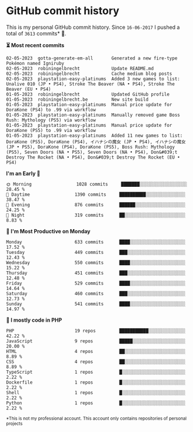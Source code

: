 # GitHub commit history
This is my personal GitHub commit history. Since <!--START_SECTION:first-commit-date-->`16-06-2017`<!--END_SECTION:first-commit-date--> I pushed a total of <!--START_SECTION:total-commit-count-->`3613`<!--END_SECTION:total-commit-count--> commits* 🎉.

<!--START_SECTION:most-recent-commits-->
**⏳ Most recent commits**
                                        
```text
02-05-2023  gotta-generate-em-all       Generated a new fire-type Pokémon named Igniruby
02-05-2023  robiningelbrecht            Update README.md
02-05-2023  robiningelbrecht            Cache medium blog posts
02-05-2023  playstation-easy-platinums  Added 3 new games to list: Unalive 010 (JP • PS4), Stroke The Beaver (NA • PS4), Stroke The Beaver (EU • PS4)
01-05-2023  robiningelbrecht            Updated GitHub profile
01-05-2023  robiningelbrecht.be         New site build
01-05-2023  playstation-easy-platinums  Manual price update for DoraKone (PS4) to .99 via workflow
01-05-2023  playstation-easy-platinums  Manually removed game Boss Rush: Mythology (PS5) via workflow
01-05-2023  playstation-easy-platinums  Manual price update for DoraKone (PS5) to .99 via workflow
01-05-2023  playstation-easy-platinums  Added 11 new games to list: DoraKone (PS5), DoraKone (PS4), イハナシの魔女 (JP • PS4), イハナシの魔女 (JP • PS5), DoraKone (PS4), DoraKone (PS5), Boss Rush: Mythology (PS5), Seven Doors (NA • PS5), Seven Doors (NA • PS4), Don&#039;t Destroy The Rocket (NA • PS4), Don&#039;t Destroy The Rocket (EU • PS4)
```
<!--END_SECTION:most-recent-commits-->  

<!--START_SECTION:commits-per-day-time-->
**I&#039;m an Early 🐤**

```text
🌞 Morning                 1028 commits     ███████░░░░░░░░░░░░░░░░░░   28.45 %
🌆 Daytime                 1390 commits     ██████████░░░░░░░░░░░░░░░   38.47 %
🌃 Evening                 876 commits      ██████░░░░░░░░░░░░░░░░░░░   24.25 %
🌙 Night                   319 commits      ██░░░░░░░░░░░░░░░░░░░░░░░   8.83 %
```
<!--END_SECTION:commits-per-day-time-->  

<!--START_SECTION:commits-per-weekday-->
**📅 I&#039;m Most Productive on Monday**

```text
Monday                    633 commits      ████░░░░░░░░░░░░░░░░░░░░░   17.52 %
Tuesday                   449 commits      ███░░░░░░░░░░░░░░░░░░░░░░   12.43 %
Wednesday                 550 commits      ████░░░░░░░░░░░░░░░░░░░░░   15.22 %
Thursday                  451 commits      ███░░░░░░░░░░░░░░░░░░░░░░   12.48 %
Friday                    529 commits      ████░░░░░░░░░░░░░░░░░░░░░   14.64 %
Saturday                  460 commits      ███░░░░░░░░░░░░░░░░░░░░░░   12.73 %
Sunday                    541 commits      ████░░░░░░░░░░░░░░░░░░░░░   14.97 %
```
<!--END_SECTION:commits-per-weekday-->  

<!--START_SECTION:repos-per-language-->
**💬 I mostly code in PHP**

```text
PHP                       19 repos         ███████████░░░░░░░░░░░░░░   42.22 %
JavaScript                9 repos          █████░░░░░░░░░░░░░░░░░░░░   20.00 %
HTML                      4 repos          ██░░░░░░░░░░░░░░░░░░░░░░░   8.89 %
CSS                       4 repos          ██░░░░░░░░░░░░░░░░░░░░░░░   8.89 %
TypeScript                1 repos          █░░░░░░░░░░░░░░░░░░░░░░░░   2.22 %
Dockerfile                1 repos          █░░░░░░░░░░░░░░░░░░░░░░░░   2.22 %
Shell                     1 repos          █░░░░░░░░░░░░░░░░░░░░░░░░   2.22 %
Python                    1 repos          █░░░░░░░░░░░░░░░░░░░░░░░░   2.22 %
```
<!--END_SECTION:repos-per-language-->  

<sub>*This is not my professional account. This account only contains repositories of personal projects</sub>
